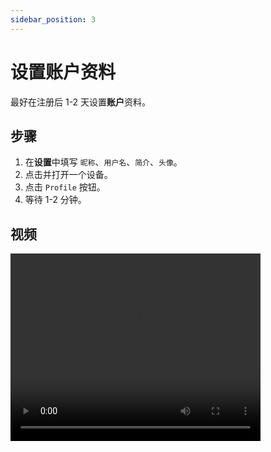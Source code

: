 ```yaml
---
sidebar_position: 3
---
```


# 设置账户资料

最好在注册后 1-2 天设置**账户**资料。

## 步骤

1. 在**设置**中填写 `昵称`、`用户名`、`简介`、`头像`。
2. 点击并打开一个设备。
3. 点击 `Profile` 按钮。
4. 等待 1-2 分钟。

## 视频

<video src="https://r2.tikmatrix.com/profile-0507.mp4" controls width="400" height="300"></video>
